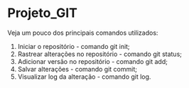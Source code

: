 # Projeto_GIT
Veja um pouco dos principais comandos utilizados:

 1.  Iniciar o repositório - comando git init;
 2.  Rastrear alterações no repositório - comando git status;
 3.  Adicionar versão no repositório - comando git add;
 4.  Salvar alterações - comando git commit;
 5.  Visualizar log da alteração - comando git log.
